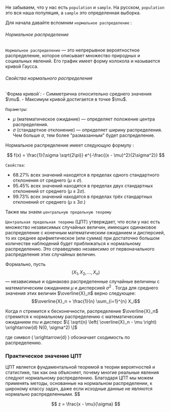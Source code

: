 Не забываем, что у нас есть `population` и `sample`. На русском, `population` это вся наша популяция, а `sample` это определенная выборка. 

Для начала давайте вспомним `нормальное распределение` : 
<h6>Нормальное распределение</h6>

`Нормальное распределение` — это непрерывное вероятностное распределение, которое описывает множество природных и социальных явлений. Его график имеет форму колокола и называется кривой Гаусса.

<h6>Свойства нормального распределения</h6>
`Форма кривой`:
   - Симметрична относительно среднего значения $\mu$.
   - Максимум кривой достигается в точке $\mu$.

`Параметры`:
   - $\mu$ (математическое ожидание) — определяет положение центра распределения.
   - $\sigma$ (стандартное отклонение) — определяет ширину распределения. Чем больше $\sigma$, тем более "размазанным" будет распределение.

Нормальное распределение имеет следующую формулу : 
   
   $$
   f(x) = \frac{1}{\sigma \sqrt{2\pi}} e^{-\frac{(x - \mu)^2}{2\sigma^2}}
$$
   
`Свойства`:
   - 68.27% всех значений находятся в пределах одного стандартного отклонения от среднего $( \mu \pm \sigma).$
   - 95.45% всех значений находятся в пределах двух стандартных отклонений от среднего $( \mu \pm 2\sigma$).
   - 99.73% всех значений находятся в пределах трёх стандартных отклонений от среднего $( \mu \pm 3\sigma$.)

Также мы знаем `центральную предельную теорему`

`Центральная предельная теорема` (ЦПТ) утверждает, что если у нас есть множество независимых случайных величин, имеющих одинаковое распределение с конечным математическим ожиданием и дисперсией, то их среднее арифметическое (или сумма) при достаточно большом количестве наблюдений будет приближаться к нормальному распределению. Это справедливо независимо от первоначального распределения этих случайных величин.

Формально, пусть $$( X_1, X_2, \ldots, X_n)$$ — независимые и одинаково распределенные случайные величины с математическим ожиданием  $\mu$  и дисперсией $\sigma^2$ . Тогда для среднего значения этих величин $\overline{X}_n$ верно следующее: $$\overline{X}_n = \frac{1}{n} \sum_{i=1}^{n} X_i$$

Когда $n$ стремится к бесконечности, распределение $\overline{X}_n$ стремится к нормальному распределению с математическим ожиданием  $mu$ и дисперс
$\[ \sqrt{n} \left( \overline{X}_n - \mu \right) \xrightarrow{d} N(0, \sigma^2) \]$

где символ \( \xrightarrow{d} \) обозначает сходимость по распределению.

### Практическое значение ЦПТ

ЦПТ является фундаментальной теоремой в теории вероятностей и статистике, так как она объясняет, почему многие реальные явления следуют нормальному распределению. Благодаря ЦПТ мы можем применять методы, основанные на нормальном распределении, к широкому классу задач, даже если исходные данные не являются нормально распределенными.
$$


$$
z = \frac{x - \mu}{\sigma}
$$
